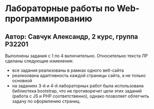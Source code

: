 # Лабораторные работы по Web-программированию
## Автор: Савчук Александр, 2 курс, группа P32201

Выполнены задания с 1 по 4 включительно.
Относительно текста ЛР сделаны следующие изменения:
 - все задания реализованы в рамках одного веб-сайта
 - реализована адаптивность каждой страницы сайта, а не только основной
 - на заданиях 3-й и 4-й лабораторных работ была использована библиотека bootstrap,
что не противоречит цели этих заданий (работа с JS и PHP соответственно), однако позволяет
облегчить задачу по оформлению страниц.
